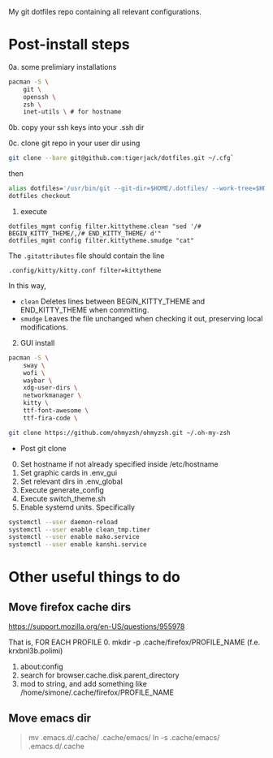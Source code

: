My git dotfiles repo containing all relevant configurations.

# Post-install steps
0a. some prelimiary installations
```sh
pacman -S \
    git \
    openssh \
    zsh \
    inet-utils \ # for hostname
```
0b. copy your ssh keys into your .ssh dir

0c. clone git repo in your user dir using

```sh
git clone --bare git@github.com:tigerjack/dotfiles.git ~/.cfg`
```

then 
```sh
alias dotfiles='/usr/bin/git --git-dir=$HOME/.dotfiles/ --work-tree=$HOME'
dotfiles checkout
```

1. execute
```
dotfiles_mgmt config filter.kittytheme.clean "sed '/# BEGIN_KITTY_THEME/,/# END_KITTY_THEME/ d'"
dotfiles_mgmt config filter.kittytheme.smudge "cat"
```
The `.gitattributes` file should contain the line
```
.config/kitty/kitty.conf filter=kittytheme
```

In this way,
- `clean` Deletes lines between BEGIN_KITTY_THEME and END_KITTY_THEME when committing.
- `smudge` Leaves the file unchanged when checking it out, preserving local modifications.

2. GUI install

```sh
pacman -S \
    sway \
    wofi \
    waybar \
    xdg-user-dirs \
    networkmanager \
    kitty \
    ttf-font-awesome \
    ttf-fira-code \

git clone https://github.com/ohmyzsh/ohmyzsh.git ~/.oh-my-zsh
```

* Post git clone
0. Set hostname if not already specified inside /etc/hostname
1. Set graphic cards in .env_gui
2. Set relevant dirs in .env_global
3. Execute generate_config
4. Execute switch_theme.sh
5. Enable systemd units. Specifically
```bash
systemctl --user daemon-reload
systemctl --user enable clean_tmp.timer
systemctl --user enable mako.service
systemctl --user enable kanshi.service
```


# Other useful things to do
##  Move firefox cache dirs
https://support.mozilla.org/en-US/questions/955978

That is, FOR EACH PROFILE
0. mkdir -p .cache/firefox/PROFILE_NAME (f.e. krxbnl3b.polimi)
1. about:config
2. search for browser.cache.disk.parent_directory 
3. mod to string, and add something like /home/simone/.cache/firefox/PROFILE_NAME

## Move emacs dir
>mv .emacs.d/.cache/ .cache/emacs/
>ln -s .cache/emacs/ .emacs.d/.cache

